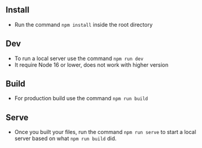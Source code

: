 ## Install

- Run the command `npm install` inside the root directory

## Dev

- To run a local server use the command `npm run dev` 
- It require Node 16 or lower, does not work with higher version 

## Build

- For production build use the command `npm run build`

## Serve

- Once you built your files, run the command `npm run serve` to start a local server based on what `npm run build` did.